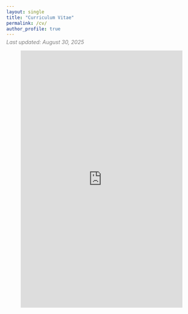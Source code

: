```yaml
---
layout: single
title: "Curriculum Vitae"
permalink: /cv/
author_profile: true
---
```

<p style="font-style: italic; color: gray; margin-top: -10px;">
  Last updated: August 30, 2025
</p>

<div style="transform: scale(0.85); transform-origin: top center; width: 100%; overflow: hidden;">
  <iframe src="https://drive.google.com/file/d/16j5LeYYcZ1xl7u7gKRoYYgjg8bf_6hp-/view?usp=sharing"
          width="100%" height="800px" style="border: none;"></iframe>
</div>
